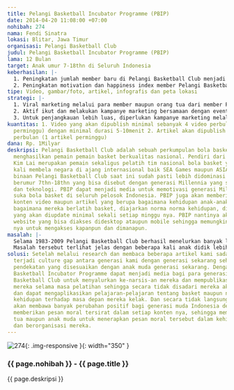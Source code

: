 ```yaml
---
title: Pelangi Basketball Incubator Programme (PBIP)
date: 2014-04-20 11:08:00 +07:00
nohibah: 274
nama: Fendi Sinatra
lokasi: Blitar, Jawa Timur
organisasi: Pelangi Basketball Club
judul: Pelangi Basketball Incubator Programme (PBIP)
lama: 12 Bulan
target: Anak umur 7-18thn di Seluruh Indonesia
keberhasilan: |-
  1. Peningkatan jumlah member baru di Pelangi Basketball Club menjadi 10 member baru perbulan
  2. Peningkatan motivation dan happiness index member Pelangi Basketball Club berdasarkan survey
tipe: Video, gambar/foto, artikel, infografis dan peta lokasi
strategi: |-
  1. Viral marketing melalui para member maupun orang tua dari member Pelangi Basketball Club
  2. Aktif ikut dan melakukan kampanye marketing bersamaan dengan event basket di beberapa kota
  3. Untuk penjangkauan lebih luas, diperlukan kampanye marketing melalui media sosial yaitu melalui facebook, twitter, instagram maupun youtube
kuantitas: 1. Video yang akan dipublish minimal sebanyak 4 video perbulan (1 video
  perminggu) dengan minimal durasi 5-10menit 2. Artikel akan dipublish minimal 4 artikel
  perbulan (1 artikel perminggu)
dana: Rp. 1Milyar
deskripsi: Pelangi Basketball Club adalah sebuah perkumpulan bola basket telah banyak
  menghasilkan pemain pemain basket berkualitas nasional. Pendiri dari Pelangi, Sin
  Kim Lai merupakan pemain sekaligus pelatih tim nasional bola basket yang sudah acap
  kali membela negara di ajang internasional baik SEA Games maupun ASIAN Games. Pemain
  binaan Pelangi Basketball Club saat ini sudah pasti lebih didominasi oleh anak muda
  berumur 7thn-18thn yang bisa disebut dengan generasi Millennia yang sarat akan informasi
  dan teknologi. PBIP dapat menjadi media untuk memotivasi generasi Millennia yang
  suka bola basket di seluruh pelosok Indonesia. PBIP juga akan memberikan banyak
  konten video maupun artikel yang berupa bagaimana kehidupan anak-anak binaan Pelangi,
  bagaimana mereka berlatih basket, diajarkan norma norma kehidupan, diajarkan disiplin
  yang akan diupdate minimal sekali setiap minggu nya. PBIP nantinya akan berbentuk
  website yang bisa diakses didesktop ataupun mobile sehingga memungkinkan pengguna
  nya untuk mengakses kapanpun dan dimanapun.
masalah: |-
  Selama 1983-2009 Pelangi Basketball Club berhasil menelurkan banyak lulusan yang sukses setiap tahun nya. Tetapi beberapa tahun belakangan ini index tersebut terlihat menurun, terlihat dari agak menurunnya jumlah member baru, jumlah lulusan yang berkualitas maupun jumlah member yang mempunyai semangat dan motivasi tinggi. Sin Kim Lai juga mengeluh perihal mutu moral generasi muda yang beliau latih beberapa tahun terakhir ini semakin parah. Dengan begitu banyak pengorbanan yang sudah diberikan, ternyata masih banyak anak didik beliau yang tidak loyal maupun tidak disiplin.
  Masalah tersebut terlihat jelas dengan beberapa kali anak didik lebih memilih bolos sekolah dan bolos latihan basket hanya untuk melakukan kegiatan yang tidak berguna bagi masa depan mereka sendiri. Berbagai macam pendekatan mulai diberi nasehat secara baik-baik hingga memarahi habis-habisan sudah dilakukan namun ternyata hal tersebut tidak mempan untuk anak generasi Millennia seperti ini.
solusi: Setelah melalui research dan membaca beberapa artikel kami sadar bahwa telah
  terjadi culture gap antara generasi kami dengan generasi sekarang sehingga diperlukan
  pendekatan yang disesuaikan dengan anak muda generasi sekarang. Dengan ini Pelangi
  Basketball Incubator Programme dapat menjadi media bagi para generasi muda di Pelangi
  Basketball Club untuk menyalurkan ke-narsis-an mereka dan mempublikasikan kegiatan
  mereka selama masa pelatihan sehingga secara tidak disadari mereka akan lebih termotivasi
  dan dapat mengaplikasikan pelajaran-pelajaran tentang basket maupun norma-norma
  kehidupan terhadap masa depan mereka kelak. Dan secara tidak langsung PBIP diharapkan
  akan membawa banyak perubahan positif bagi generasi muda Indonesia dengan banyak
  memberikan pesan moral tersirat dalam setiap konten nya, sehingga membuat orang
  tua maupun anak muda untuk menerapkan pesan moral tersebut dalam kehidupan berkeluarga
  dan berorganisasi mereka.
---
```


![274](/static/img/hibahcms/274.png){: .img-responsive }{: width="350" }

### {{ page.nohibah }} - {{ page.title }}

{{ page.deskripsi }}
